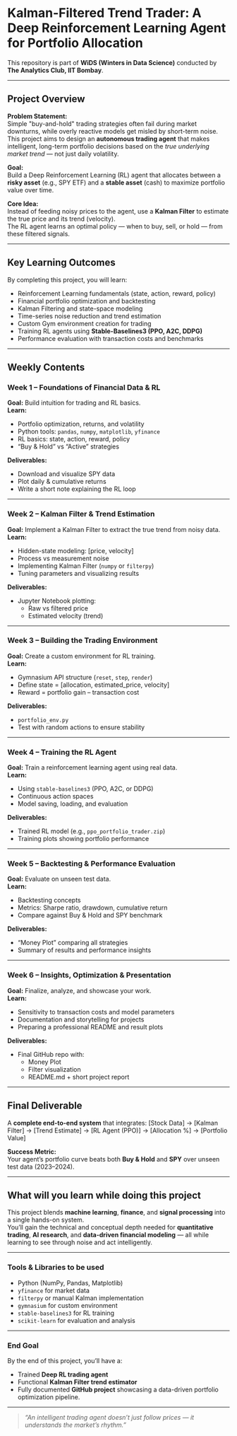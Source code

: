# Kalman-Filtered Trend Trader: A Deep Reinforcement Learning Agent for Portfolio Allocation

This repository is part of **WiDS (Winters in Data Science)** conducted by **The Analytics Club, IIT Bombay**.

---

## Project Overview

**Problem Statement:**  
Simple "buy-and-hold" trading strategies often fail during market downturns, while overly reactive models get misled by short-term noise.  
This project aims to design an **autonomous trading agent** that makes intelligent, long-term portfolio decisions based on the *true underlying market trend* — not just daily volatility.

**Goal:**  
Build a Deep Reinforcement Learning (RL) agent that allocates between a **risky asset** (e.g., SPY ETF) and a **stable asset** (cash) to maximize portfolio value over time.

**Core Idea:**  
Instead of feeding noisy prices to the agent, use a **Kalman Filter** to estimate the true price and its trend (velocity).  
The RL agent learns an optimal policy — when to buy, sell, or hold — from these filtered signals.

---

## Key Learning Outcomes

By completing this project, you will learn:

- Reinforcement Learning fundamentals (state, action, reward, policy)
- Financial portfolio optimization and backtesting
- Kalman Filtering and state-space modeling
- Time-series noise reduction and trend estimation
- Custom Gym environment creation for trading
- Training RL agents using **Stable-Baselines3 (PPO, A2C, DDPG)**
- Performance evaluation with transaction costs and benchmarks

---

## Weekly Contents

### **Week 1 – Foundations of Financial Data & RL**
**Goal:** Build intuition for trading and RL basics.  
**Learn:**  
- Portfolio optimization, returns, and volatility  
- Python tools: `pandas`, `numpy`, `matplotlib`, `yfinance`  
- RL basics: state, action, reward, policy  
- “Buy & Hold” vs “Active” strategies  

**Deliverables:**  
- Download and visualize SPY data  
- Plot daily & cumulative returns  
- Write a short note explaining the RL loop  

---

### **Week 2 – Kalman Filter & Trend Estimation**
**Goal:** Implement a Kalman Filter to extract the true trend from noisy data.  
**Learn:**  
- Hidden-state modeling: [price, velocity]  
- Process vs measurement noise  
- Implementing Kalman Filter (`numpy` or `filterpy`)  
- Tuning parameters and visualizing results  

**Deliverables:**  
- Jupyter Notebook plotting:
  - Raw vs filtered price  
  - Estimated velocity (trend)  

---

### **Week 3 – Building the Trading Environment**
**Goal:** Create a custom environment for RL training.  
**Learn:**  
- Gymnasium API structure (`reset`, `step`, `render`)  
- Define state = [allocation, estimated_price, velocity]  
- Reward = portfolio gain – transaction cost  

**Deliverables:**  
- `portfolio_env.py`  
- Test with random actions to ensure stability  

---

### **Week 4 – Training the RL Agent**
**Goal:** Train a reinforcement learning agent using real data.  
**Learn:**  
- Using `stable-baselines3` (PPO, A2C, or DDPG)  
- Continuous action spaces  
- Model saving, loading, and evaluation  

**Deliverables:**  
- Trained RL model (e.g., `ppo_portfolio_trader.zip`)  
- Training plots showing portfolio performance  

---

### **Week 5 – Backtesting & Performance Evaluation**
**Goal:** Evaluate on unseen test data.  
**Learn:**  
- Backtesting concepts  
- Metrics: Sharpe ratio, drawdown, cumulative return  
- Compare against Buy & Hold and SPY benchmark  

**Deliverables:**  
- “Money Plot” comparing all strategies  
- Summary of results and performance insights  

---

### **Week 6 – Insights, Optimization & Presentation**
**Goal:** Finalize, analyze, and showcase your work.  
**Learn:**  
- Sensitivity to transaction costs and model parameters  
- Documentation and storytelling for projects  
- Preparing a professional README and result plots  

**Deliverables:**  
- Final GitHub repo with:
  - Money Plot  
  - Filter visualization  
  - README.md + short project report  

---

## Final Deliverable

A **complete end-to-end system** that integrates:
[Stock Data] → [Kalman Filter] → [Trend Estimate] → [RL Agent (PPO)] → [Allocation %] → [Portfolio Value]


**Success Metric:**  
Your agent’s portfolio curve beats both **Buy & Hold** and **SPY** over unseen test data (2023–2024).

---

## What will you learn while doing this project

This project blends **machine learning**, **finance**, and **signal processing** into a single hands-on system.  
You’ll gain the technical and conceptual depth needed for **quantitative trading**, **AI research**, and **data-driven financial modeling** — all while learning to see through noise and act intelligently.

---

### Tools & Libraries to be used

- Python (NumPy, Pandas, Matplotlib)
- `yfinance` for market data
- `filterpy` or manual Kalman implementation
- `gymnasium` for custom environment
- `stable-baselines3` for RL training
- `scikit-learn` for evaluation and analysis

---

### End Goal

By the end of this project, you’ll have a:
- Trained **Deep RL trading agent**  
- Functional **Kalman Filter trend estimator**  
- Fully documented **GitHub project** showcasing a data-driven portfolio optimization pipeline.

---

> *“An intelligent trading agent doesn’t just follow prices — it understands the market’s rhythm.”*
